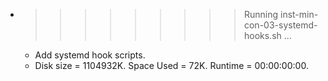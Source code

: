 * >>>>>>>>> Running inst-min-con-03-systemd-hooks.sh ...
  * Add systemd hook scripts.
  * Disk size = 1104932K. Space Used = 72K. Runtime = 00:00:00:00.
